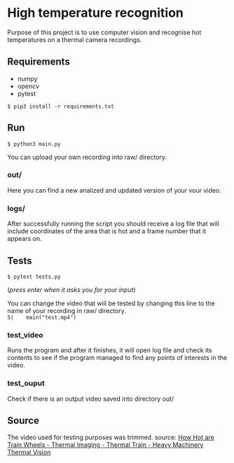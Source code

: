 # High temperature recognition

Purpose of this project is to use computer vision and recognise hot temperatures on a
thermal camera recordings.

## Requirements

- numpy
- opencv
- pytest

`$ pip3 install -r requirements.txt`

## Run

`$ python3 main.py`

You can upload your own recording into raw/ directory.

### out/

Here you can find a new analized and updated version of your vour video.

### logs/

After successfully running the script you should receive a log file that will include coordinates of the area that is hot and a frame number that it appears on.

## Tests

`$ pytest tests.py`

(*press enter when it asks you for your input*)

You can change the video that will be tested by changing this line to the name of your recording in raw/ directory.</br>
`5|    main("test.mp4")`

### test_video

Runs the program and after it finishes, it will open log file and check its contents to see if the program managed to find any points of interests in the video.

### test_ouput

Check if there is an output video saved into directory out/

## Source

The video used for testing purposes was trimmed.
source:
[How Hot are Train Wheels - Thermal Imaging - Thermal Train - Heavy Machinery Thermal Vision](https://www.youtube.com/watch?v=ukCGdAm0rxc)
